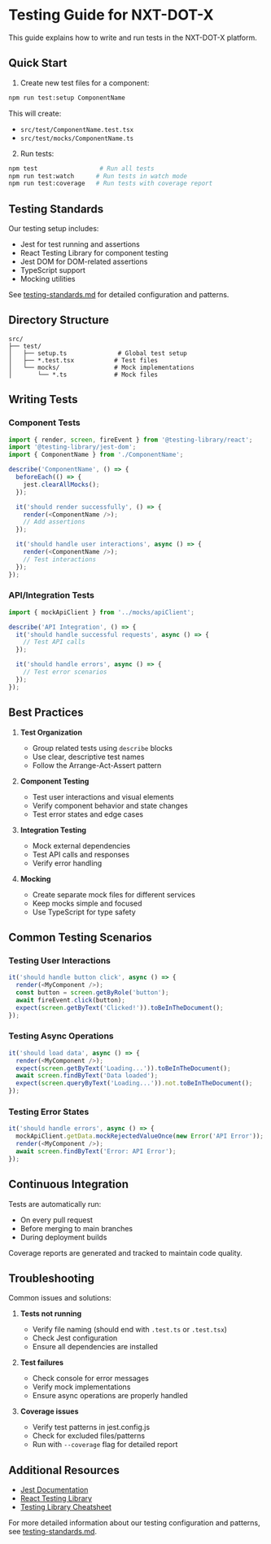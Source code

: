# Testing Guide for NXT-DOT-X

This guide explains how to write and run tests in the NXT-DOT-X platform.

## Quick Start

1. Create new test files for a component:
```bash
npm run test:setup ComponentName
```
This will create:
- `src/test/ComponentName.test.tsx`
- `src/test/mocks/ComponentName.ts`

2. Run tests:
```bash
npm test                 # Run all tests
npm run test:watch      # Run tests in watch mode
npm run test:coverage   # Run tests with coverage report
```

## Testing Standards

Our testing setup includes:
- Jest for test running and assertions
- React Testing Library for component testing
- Jest DOM for DOM-related assertions
- TypeScript support
- Mocking utilities

See [testing-standards.md](./testing-standards.md) for detailed configuration and patterns.

## Directory Structure

```
src/
├── test/
│   ├── setup.ts              # Global test setup
│   ├── *.test.tsx           # Test files
│   └── mocks/               # Mock implementations
│       └── *.ts             # Mock files
```

## Writing Tests

### Component Tests

```typescript
import { render, screen, fireEvent } from '@testing-library/react';
import '@testing-library/jest-dom';
import { ComponentName } from './ComponentName';

describe('ComponentName', () => {
  beforeEach(() => {
    jest.clearAllMocks();
  });

  it('should render successfully', () => {
    render(<ComponentName />);
    // Add assertions
  });

  it('should handle user interactions', async () => {
    render(<ComponentName />);
    // Test interactions
  });
});
```

### API/Integration Tests

```typescript
import { mockApiClient } from '../mocks/apiClient';

describe('API Integration', () => {
  it('should handle successful requests', async () => {
    // Test API calls
  });

  it('should handle errors', async () => {
    // Test error scenarios
  });
});
```

## Best Practices

1. **Test Organization**
   - Group related tests using `describe` blocks
   - Use clear, descriptive test names
   - Follow the Arrange-Act-Assert pattern

2. **Component Testing**
   - Test user interactions and visual elements
   - Verify component behavior and state changes
   - Test error states and edge cases

3. **Integration Testing**
   - Mock external dependencies
   - Test API calls and responses
   - Verify error handling

4. **Mocking**
   - Create separate mock files for different services
   - Keep mocks simple and focused
   - Use TypeScript for type safety

## Common Testing Scenarios

### Testing User Interactions
```typescript
it('should handle button click', async () => {
  render(<MyComponent />);
  const button = screen.getByRole('button');
  await fireEvent.click(button);
  expect(screen.getByText('Clicked!')).toBeInTheDocument();
});
```

### Testing Async Operations
```typescript
it('should load data', async () => {
  render(<MyComponent />);
  expect(screen.getByText('Loading...')).toBeInTheDocument();
  await screen.findByText('Data loaded');
  expect(screen.queryByText('Loading...')).not.toBeInTheDocument();
});
```

### Testing Error States
```typescript
it('should handle errors', async () => {
  mockApiClient.getData.mockRejectedValueOnce(new Error('API Error'));
  render(<MyComponent />);
  await screen.findByText('Error: API Error');
});
```

## Continuous Integration

Tests are automatically run:
- On every pull request
- Before merging to main branches
- During deployment builds

Coverage reports are generated and tracked to maintain code quality.

## Troubleshooting

Common issues and solutions:

1. **Tests not running**
   - Verify file naming (should end with `.test.ts` or `.test.tsx`)
   - Check Jest configuration
   - Ensure all dependencies are installed

2. **Test failures**
   - Check console for error messages
   - Verify mock implementations
   - Ensure async operations are properly handled

3. **Coverage issues**
   - Verify test patterns in jest.config.js
   - Check for excluded files/patterns
   - Run with `--coverage` flag for detailed report

## Additional Resources

- [Jest Documentation](https://jestjs.io/docs/getting-started)
- [React Testing Library](https://testing-library.com/docs/react-testing-library/intro/)
- [Testing Library Cheatsheet](https://testing-library.com/docs/react-testing-library/cheatsheet)

For more detailed information about our testing configuration and patterns, see [testing-standards.md](./testing-standards.md).
